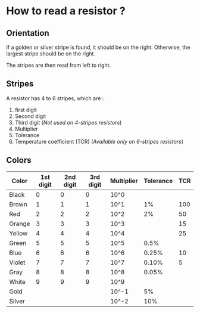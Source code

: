 # How to read a resistor ?

## Orientation
If a golden or silver stripe is found, it should be on the right. Otherwise, the largest stripe should be on the right.

The stripes are then read from left to right.

## Stripes

A resistor has 4 to 6 stripes, which are :

1. first digit
2. Second digit
3. Third digit (_Not used on 4-stripes resistors_)
4. Multiplier
5. Tolerance
6. Temperature coefficient (TCR) (_Available only on 6-stripes resistors_)

## Colors

| Color  | 1st digit | 2nd digit | 3rd digit | Multiplier | Tolerance | TCR |
| ------ | --------- | --------- | --------- | ---------- | --------- | --- |
| Black  | 0         | 0         | 0         | 10^0       |           |     |
| Brown  | 1         | 1         | 1         | 10^1       | 1%        | 100 |
| Red    | 2         | 2         | 2         | 10^2       | 2%        | 50  |
| Orange | 3         | 3         | 3         | 10^3       |           | 15  |
| Yellow | 4         | 4         | 4         | 10^4       |           | 25  |
| Green  | 5         | 5         | 5         | 10^5       | 0.5%      |     |
| Blue   | 6         | 6         | 6         | 10^6       | 0.25%     | 10  |
| Violet | 7         | 7         | 7         | 10^7       | 0.10%     | 5   |
| Gray   | 8         | 8         | 8         | 10^8       | 0.05%     |     |
| White  | 9         | 9         | 9         | 10^9       |           |     |
| Gold   |           |           |           | 10^-1      | 5%        |     |
| Silver |           |           |           | 10^-2      | 10%       |     |
